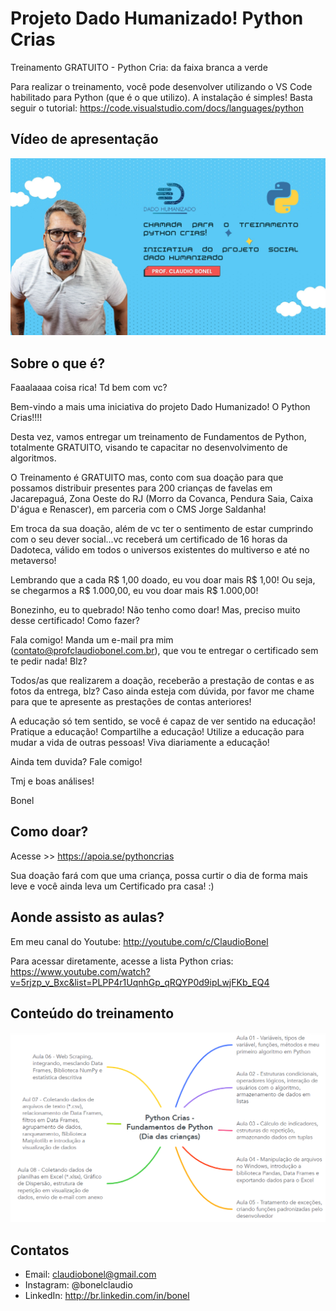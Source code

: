# Projeto Dado Humanizado! Python Crias

Treinamento GRATUITO - Python Cria: da faixa branca a verde

Para realizar o treinamento, você pode desenvolver utilizando o VS Code habilitado para Python (que é o que utilizo). A instalação é simples! Basta seguir o tutorial: https://code.visualstudio.com/docs/languages/python


## Vídeo de apresentação

[![Watch the video](Informações/chamada.jpg)](https://youtu.be/5rjzp_v_Bxc)

## Sobre o que é?

Faaalaaaa coisa rica! Td bem com vc?

Bem-vindo a mais uma iniciativa do projeto Dado Humanizado! O Python Crias!!!!

Desta vez, vamos entregar um treinamento de Fundamentos de Python, totalmente GRATUITO, visando te capacitar no desenvolvimento de algoritmos.

O Treinamento é GRATUITO mas, conto com sua doação para que possamos distribuir presentes para 200 crianças de favelas em Jacarepaguá, Zona Oeste do RJ (Morro da Covanca, Pendura Saia, Caixa D'água e Renascer), em parceria com o CMS Jorge Saldanha! 

Em troca da sua doação, além de vc ter o sentimento de estar cumprindo com o seu dever social...vc receberá um certificado de 16 horas da Dadoteca, válido em todos o universos existentes do multiverso e até no metaverso!

Lembrando que a cada R$ 1,00 doado, eu vou doar mais R$ 1,00! Ou seja, se chegarmos a R$ 1.000,00, eu vou doar mais R$ 1.000,00!

Bonezinho, eu to quebrado! Não tenho como doar! Mas, preciso muito desse certificado! Como fazer?

Fala comigo! Manda um e-mail pra mim (contato@profclaudiobonel.com.br), que vou te entregar o certificado sem te pedir nada! Blz?

Todos/as que realizarem a doação, receberão a prestação de contas e as fotos da entrega, blz? Caso ainda esteja com dúvida, por favor me chame para que te apresente as prestações de contas anteriores!

A educação só tem sentido, se você é capaz de ver sentido na educação! Pratique a educação! Compartilhe a educação! Utilize a educação para mudar a vida de outras pessoas! Viva diariamente a educação!

Ainda tem duvida? Fale comigo!

Tmj e boas análises!

Bonel

## Como doar?

Acesse >> https://apoia.se/pythoncrias

Sua doação fará com que uma criança, possa curtir o dia de forma mais leve e você ainda leva um Certificado pra casa! :)

## Aonde assisto as aulas?

Em meu canal do Youtube: http://youtube.com/c/ClaudioBonel

Para acessar diretamente, acesse a lista Python crias: https://www.youtube.com/watch?v=5rjzp_v_Bxc&list=PLPP4r1UqnhGp_qRQYP0d9ipLwjFKb_EQ4

## Conteúdo do treinamento

<img src="Informações/Python_crias_visao_geral.png" width="750"/>

## Contatos

- Email: claudiobonel@gmail.com
- Instagram: @bonelclaudio
- LinkedIn: http://br.linkedin.com/in/bonel